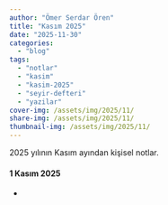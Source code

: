 ```yaml
---
author: "Ömer Serdar Ören"
title: "Kasım 2025"
date: "2025-11-30"
categories: 
  - "blog"
tags: 
  - "notlar"
  - "kasim"
  - "kasim-2025"
  - "seyir-defteri"
  - "yazilar"
cover-img: /assets/img/2025/11/
share-img: /assets/img/2025/11/
thumbnail-img: /assets/img/2025/11/
---
```


2025 yılının Kasım ayından kişisel notlar.

#### 1 Kasım 2025

- 